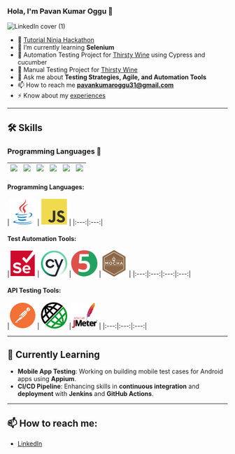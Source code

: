 ### Hola, I'm Pavan Kumar Oggu 👋

![LinkedIn cover (1)](https://github.com/user-attachments/assets/ebc922e2-2fa5-483d-ab3f-5e6fc88428a6)

- 🔭 [Tutorial Ninja Hackathon](https://github.com/pavankumaroggu31/9269-Tutorials-Ninja-Hackathon)
- 🌱 I’m currently learning **Selenium**
- 👯 Automation Testing Project for [Thirsty Wine](https://github.com/pavankumaroggu31/Thirsty_Wine_Cypress_Project) using Cypress and cucumber 
- 🤔 Manual Testing Project for [Thirsty Wine](https://github.com/pavankumaroggu31/Thirsty_Wine_Project_2024)
- 💬 Ask me about **Testing Strategies, Agile, and Automation Tools**
- 📫 How to reach me **pavankumaroggu31@gmail.com**
- ⚡ Know about my [experiences](https://github.com/pavankumaroggu31/resume/blob/main/PavanKumarOggu-SDETQA-aIpD.pdf)
---

## 🛠 Skills

### Programming Languages  :rocket:
|<img src="https://github.com/adityakamath16/adityakamath16/blob/master/images/Programming_languages/javalogo.png" width=60> | <img src="https://github.com/adityakamath16/adityakamath16/blob/master/images/Programming_languages/1024px-Python-logo-notext.svg.png" width=60> |<img src="https://github.com/adityakamath16/adityakamath16/blob/master/images/Programming_languages/kotlin_logo.jpg" width=60> | <img src="https://github.com/adityakamath16/adityakamath16/blob/master/images/Programming_languages/logo-html-5.png" width=60> |<img src="https://github.com/adityakamath16/adityakamath16/blob/master/images/Programming_languages/phplogo.png" width=60> |<img src="https://github.com/adityakamath16/adityakamath16/blob/master/images/Programming_languages/dart.png" width=60> |
|:---:|:---:|:---:|:---:|:---:|:---:|

<h4>Programming Languages:</h4>
|<img src="https://raw.githubusercontent.com/devicons/devicon/master/icons/java/java-original.svg" width=60> | <img src="https://raw.githubusercontent.com/devicons/devicon/master/icons/javascript/javascript-original.svg" width=60> |
|:---:|:---:|

<h4>Test Automation Tools:</h4>
|<img src="https://raw.githubusercontent.com/devicons/devicon/master/icons/selenium/selenium-original.svg" width=60> | <img src="https://github.com/TaffazulAnsari/images/blob/main/image/cypress-1.svg" width=60> |<img src="https://raw.githubusercontent.com/devicons/devicon/master/icons/junit/junit-original.svg" width=60> |<img src="https://raw.githubusercontent.com/devicons/devicon/master/icons/mocha/mocha-original.svg" width=60> |
|:---:|:---:|:---:|:---:|

<h4>API Testing Tools:</h4>
|<img src="https://raw.githubusercontent.com/devicons/devicon/master/icons/postman/postman-original.svg" width=60> | <img src="https://github.com/TaffazulAnsari/images/blob/main/image/restassure.png" width=60> |<img src="https://github.com/TaffazulAnsari/images/blob/main/image/jmeter_square.svg" width=60> |
|:---:|:---:|:---:|

---

## 🌱 Currently Learning
- **Mobile App Testing**: Working on building mobile test cases for Android apps using **Appium**.
- **CI/CD Pipeline**: Enhancing skills in **continuous integration** and **deployment** with **Jenkins** and **GitHub Actions**.

---

## 📫 How to reach me:
- [LinkedIn](https://www.linkedin.com/in/pavan-kumar-oggu/)
